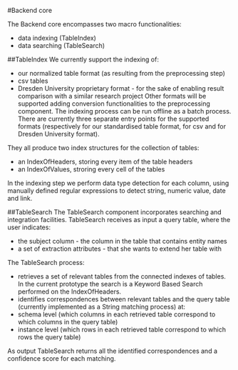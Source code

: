 #Backend core 

The Backend core encompasses two macro functionalities:
- data indexing (TableIndex)
- data searching (TableSearch)

##TableIndex
We currently support the indexing of:

- our normalized table format (as resulting from the preprocessing step)
- csv tables
- Dresden University proprietary format - for the sake of enabling result comparison with a similar research project
Other formats will be supported adding conversion functionalities to the preprocessing component. The indexing process can be run offline as a batch process. There are currently three separate entry points for the supported formats (respectively for our standardised table format, for csv and for Dresden University format). 

They all produce two index structures for the collection of tables:

- an IndexOfHeaders, storing every item of the table headers
- an IndexOfValues, stroring every cell of the tables

In the indexing step we perform data type detection for each column, using manually defined regular expressions to detect string, numeric value, date and link. 

##TableSearch
The TableSearch component incorporates searching and integration facilities. TableSearch receives as input a query table, where the user indicates:

- the subject column - the column in the table that contains entity names
- a set of extraction attributes - that she wants to extend her table with

The TableSearch process:

- retrieves a set of relevant tables from the connected indexes of tables. 
In the current prototype the search is a Keyword Based Search performed on the IndexOfHeaders.
- identifies correspondences between relevant tables and the query table (currently implemented as a String matching process) at:
 - schema level (which columns in each retrieved table correspond to which columns in the query table)
 - instance level (which rows in each retrieved table correspond to which rows the query table)


As output TableSearch returns all the identified correspondences and a confidence score for each matching.

